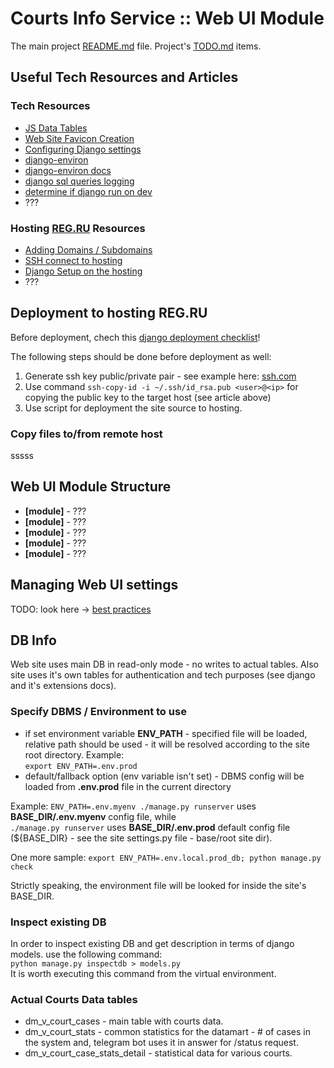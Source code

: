 # Courts Info Service :: Web UI Module

The main project [README.md](../README.md) file.
Project's [TODO.md](../TODO.md) items.

## Useful Tech Resources and Articles

### Tech Resources

- [JS Data Tables](https://datatables.net/)
- [Web Site Favicon Creation](https://favicon.io/)
- [Configuring Django settings](https://djangostars.com/blog/configuring-django-settings-best-practices/)
- [django-environ](https://github.com/joke2k/django-environ)
- [django-environ docs](https://django-environ.readthedocs.io/en/latest/index.html)
- [django sql queries logging](https://coderwall.com/p/uzhyca/quickly-setup-sql-query-logging-django)
- [determine if django run on dev](https://stackoverflow.com/questions/12027545/determine-if-django-is-running-under-the-development-server)
- ???

### Hosting [REG.RU](https://reg.ru) Resources

- [Adding Domains / Subdomains](https://help.reg.ru/support/hosting/privyazka-domena-k-hostingu/poddomeny)
- [SSH connect to hosting](https://help.reg.ru/support/hosting/dostupy-i-podklyucheniye-panel-upravleniya-ftp-ssh/rabota-po-ssh-na-virtualnom-hostinge)
- [Django Setup on the hosting](https://help.reg.ru/support/hosting/php-asp-net-i-skripty/kak-ustanovit-django-na-hosting)
- ???

## Deployment to hosting REG.RU

Before deployment, chech this [django deployment checklist](https://docs.djangoproject.com/en/4.1/howto/deployment/checklist/)!  

The following steps should be done before deployment as well:

1. Generate ssh key public/private pair - see example here: [ssh.com](https://www.ssh.com/academy/ssh/keygen)
2. Use command `ssh-copy-id -i ~/.ssh/id_rsa.pub <user>@<ip>` for copying the public key to the target host (see article above)
3. Use script []() for deployment the site source to hosting.

### Copy files to/from remote host

sssss

## Web UI Module Structure

- **[module]** - ???
- **[module]** - ???
- **[module]** - ???
- **[module]** - ???
- **[module]** - ???

## Managing Web UI settings

TODO: look here -> [best practices](https://djangostars.com/blog/configuring-django-settings-best-practices/)

## DB Info

Web site uses main DB in read-only mode - no writes to actual tables. Also site uses it's own tables for authentication and tech purposes (see django and it's extensions docs).

### Specify DBMS / Environment to use

- if set environment variable **ENV_PATH** - specified file will be loaded, relative path should be
  used - it will be resolved according to the site root directory. Example:  
  `export ENV_PATH=.env.prod`
- default/fallback option (env variable isn't set) - DBMS config will be loaded from **.env.prod** file in
  the current directory

Example: `ENV_PATH=.env.myenv ./manage.py runserver` uses **BASE_DIR/.env.myenv** config file, while  
  `./manage.py runserver` uses **BASE_DIR/.env.prod** default config file (\${BASE_DIR} - see the site settings.py file - base/root site dir).

One more sample: `export ENV_PATH=.env.local.prod_db; python manage.py check`

Strictly speaking, the environment file will be looked for inside the site's BASE_DIR.

### Inspect existing DB

In order to inspect existing DB and get description in terms of django models. use the following command:  
`python manage.py inspectdb > models.py`  
It is worth executing this command from the virtual environment.

### Actual Courts Data tables

- dm_v_court_cases - main table with courts data.
- dm_v_court_stats - common statistics for the datamart - # of cases in the system and, telegram bot uses it in answer for /status request.
- dm_v_court_case_stats_detail - statistical data for various courts.

